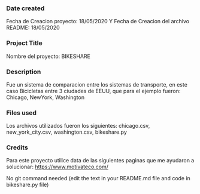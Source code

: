 ### Date created
Fecha de Creacion proyecto: 18/05/2020
Y
Fecha de Creacion del archivo README: 18/05/2020

### Project Title
Nombre del proyecto: BIKESHARE

### Description
Fue un sistema de comparacion entre los sistemas de transporte, en este caso Bicicletas entre 3 ciudades de EEUU, que para el ejemplo fueron: Chicago, NewYork, Washington

### Files used
Los archivos utilizados fueron los siguientes: chicago.csv, new_york_city.csv, washington.csv, bikeshare.py

### Credits
Para este proyecto utilice data de las siguientes paginas que me ayudaron a solucionar:
https://www.motivateco.com/

No git command needed (edit the text in your README.md file and code in bikeshare.py file)


